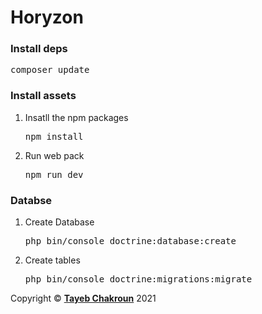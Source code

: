 # Horyzon

<h3>Install deps</h3>
<pre>composer update</pre>

<h3> Install assets </h3>
<ol>
  <li> Insatll the npm packages 
    <pre>npm install</pre>
  </li>
  <li> Run  web pack 
    <pre>npm run dev</pre>
  </li>
</ol>
<h3> Databse </h3>
<ol>
  <li> Create Database
    <pre>php bin/console doctrine:database:create</pre>
  </li>
  <li> Create tables
    <pre>php bin/console doctrine:migrations:migrate</pre>
  </li>
</ol>

 <p>Copyright © <strong><a href="https://github.com/TayChak/SymBnB/" target="_blank">Tayeb Chakroun</a></strong> 2021</p>
